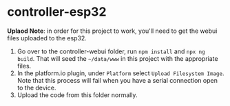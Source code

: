 # controller-esp32


**Uplaod Note**: in order for this project to work, you'll need to get the webui files uploaded to the esp32.

1. Go over to the controller-webui folder, run `npm install` and `npx ng build`. That will seed the `~/data/www` in this project with the appropriate files. 
2. In the platform.io plugin, under `Platform` select `Upload Filesystem Image`. Note that this process will fail when you have a serial connection open to the device.
3. Upload the code from this folder normally.
